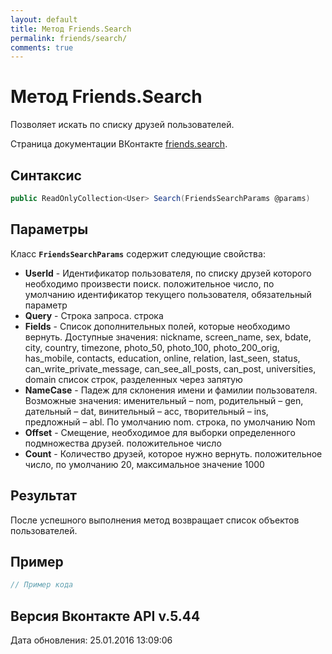 ```yaml
---
layout: default
title: Метод Friends.Search
permalink: friends/search/
comments: true
---
```

# Метод Friends.Search
Позволяет искать по списку друзей пользователей.

Страница документации ВКонтакте [friends.search](https://vk.com/dev/friends.search).

## Синтаксис
``` csharp
public ReadOnlyCollection<User> Search(FriendsSearchParams @params)
```

## Параметры
Класс **`FriendsSearchParams`** содержит следующие свойства:

+ **UserId** - Идентификатор пользователя, по списку друзей которого необходимо произвести поиск. положительное число, по умолчанию идентификатор текущего пользователя, обязательный параметр
+ **Query** - Строка запроса. строка
+ **Fields** - Список дополнительных полей, которые необходимо вернуть. 
Доступные значения: nickname, screen_name, sex, bdate, city, country, timezone, photo_50, photo_100, photo_200_orig, has_mobile, contacts, education, online, relation, last_seen, status, can_write_private_message, can_see_all_posts, can_post, universities, domain список строк, разделенных через запятую
+ **NameCase** - Падеж для склонения имени и фамилии пользователя. Возможные значения: именительный – nom, родительный – gen, дательный – dat, винительный – acc, творительный – ins, предложный – abl. По умолчанию nom. строка, по умолчанию Nom
+ **Offset** - Смещение, необходимое для выборки определенного подмножества друзей. положительное число
+ **Count** - Количество друзей, которое нужно вернуть. положительное число, по умолчанию 20, максимальное значение 1000

## Результат
После успешного выполнения метод  возвращает список объектов пользователей.

## Пример
``` csharp
// Пример кода
```

## Версия Вконтакте API v.5.44
Дата обновления: 25.01.2016 13:09:06
